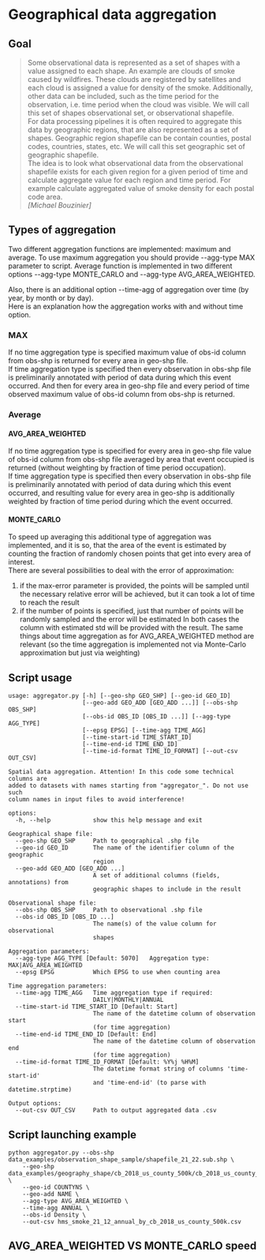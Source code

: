 # Geographical data aggregation
## Goal
> Some observational data is represented as a set of shapes with a value assigned to each shape. An example are clouds of smoke caused by wildfires. These clouds are registered by satellites and each cloud is assigned a value for density of the smoke. Additionally, other data can be included, such as the time period for the observation, i.e. time period when the cloud was visible. We will call this set of shapes observational set, or observational shapefile.  
> For data processing pipelines it is often required to aggregate this data by geographic regions, that are also represented as a set of shapes. Geographic region shapefile can be contain counties, postal codes, countries, states, etc. We will call this set geographic set of geographic shapefile.  
> The idea is to look what observational data from the observational shapefile exists for each given region for a given period of time and calculate aggregate value for each region and time period. For example calculate aggregated value of smoke density for each postal code area.  
> <cite>[Michael Bouzinier]</cite>

## Types of aggregation
Two different aggregation functions are implemented: maximum and average. 
To use maximum aggregation you should provide --agg-type MAX parameter to script.
Average function is implemented in two different options --agg-type MONTE_CARLO and --agg-type AVG_AREA_WEIGHTED.

Also, there is an additional option --time-agg of aggregation over time (by year, by month or by day).  
Here is an explanation how the aggregation works with and without time option.
### MAX
If no time aggregation type is specified maximum value of obs-id column from obs-shp is returned for every area in geo-shp file.  
If time aggregation type is specified then every observation in obs-shp file is preliminarily annotated with period of data 
during which this event occurred. And then for every area in geo-shp file and every period of time observed maximum value 
of obs-id column from obs-shp is returned. 
### Average
#### AVG_AREA_WEIGHTED
If no time aggregation type is specified for every area in geo-shp file value of obs-id column from obs-shp file 
averaged by area that event occupied is returned (without weighting by fraction of time period occupation).  
If time aggregation type is specified then every observation in obs-shp file is preliminarily annotated with period of data 
during which this event occurred, and resulting value for every area in geo-shp is additionally weighted by 
fraction of time period during which the event occurred. 
#### MONTE_CARLO
To speed up averaging this additional type of aggregation was implemented, and it is so, that the area 
of the event is estimated by counting the fraction of randomly chosen points that get into every area of interest.  
There are several possibilities to deal with the error of approximation:
1) if the max-error parameter is provided, the points will be sampled until the necessary relative error will be achieved, but it can took a lot of time to reach the result
2) if the number of points is specified, just that number of points will be randomly sampled and the error will be estimated 
In both cases the column with estimated std will be provided with the result.
The same things about time aggregation as for AVG_AREA_WEIGHTED method are relevant 
(so the time aggregation is implemented not via Monte-Carlo approximation but just via weighting)

## Script usage
```
usage: aggregator.py [-h] [--geo-shp GEO_SHP] [--geo-id GEO_ID]
                     [--geo-add GEO_ADD [GEO_ADD ...]] [--obs-shp OBS_SHP]
                     [--obs-id OBS_ID [OBS_ID ...]] [--agg-type AGG_TYPE]
                     [--epsg EPSG] [--time-agg TIME_AGG]
                     [--time-start-id TIME_START_ID]
                     [--time-end-id TIME_END_ID]
                     [--time-id-format TIME_ID_FORMAT] [--out-csv OUT_CSV]

Spatial data aggregation. Attention! In this code some technical columns are
added to datasets with names starting from "aggregator_". Do not use such
column names in input files to avoid interference!

options:
  -h, --help            show this help message and exit

Geographical shape file:
  --geo-shp GEO_SHP     Path to geographical .shp file
  --geo-id GEO_ID       The name of the identifier column of the geographic
                        region
  --geo-add GEO_ADD [GEO_ADD ...]
                        A set of additional columns (fields, annotations) from
                        geographic shapes to include in the result

Observational shape file:
  --obs-shp OBS_SHP     Path to observational .shp file
  --obs-id OBS_ID [OBS_ID ...]
                        The name(s) of the value column for observational
                        shapes

Aggregation parameters:
  --agg-type AGG_TYPE [Default: 5070]   Aggregation type: MAX|AVG_AREA_WEIGHTED
  --epsg EPSG           Which EPSG to use when counting area

Time aggregation parameters:
  --time-agg TIME_AGG   Time aggregation type if required:
                        DAILY|MONTHLY|ANNUAL
  --time-start-id TIME_START_ID [Default: Start]
                        The name of the datetime column of observation start
                        (for time aggregation)
  --time-end-id TIME_END_ID [Default: End]
                        The name of the datetime column of observation end
                        (for time aggregation)
  --time-id-format TIME_ID_FORMAT [Default: %Y%j %H%M]
                        The datetime format string of columns 'time-start-id'
                        and 'time-end-id' (to parse with datetime.strptime)

Output options:
  --out-csv OUT_CSV     Path to output aggregated data .csv
```
## Script launching example
```
python aggregator.py --obs-shp data_examples/observation_shape_sample/shapefile_21_22.sub.shp \
    --geo-shp data_examples/geography_shape/cb_2018_us_county_500k/cb_2018_us_county_500k.shp \
    --geo-id COUNTYNS \
    --geo-add NAME \
    --agg-type AVG_AREA_WEIGHTED \
    --time-agg ANNUAL \
    --obs-id Density \
    --out-csv hms_smoke_21_12_annual_by_cb_2018_us_county_500k.csv
```
## AVG_AREA_WEIGHTED VS MONTE_CARLO speed